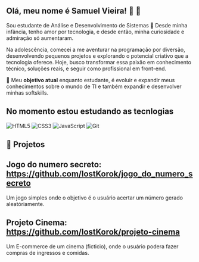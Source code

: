 ## Olá, meu nome é Samuel Vieira! 🍃 👋

Sou estudante de Análise e Desenvolvimento de Sistemas 📖
Desde minha infância, tenho amor por tecnologia, e desde então, minha curiosidade e admiração só aumentaram.

Na adolescência, comecei a me aventurar na programação por diversão, 
desenvolvendo pequenos projetos e explorando o potencial criativo que a tecnologia oferece. 
Hoje, busco transformar essa paixão em conhecimento técnico, soluções reais, e seguir como profissional em front-end.

🎯 Meu **objetivo atual** enquanto estudante, é evoluir e expandir meus conhecimentos sobre o mundo de TI e também expandir e desenvolver minhas softskills.

## No momento estou estudando as tecnlogias

![HTML5](https://img.shields.io/badge/-HTML5-E34F26?style=flat-square&logo=html5&logoColor=white)
![CSS3](https://img.shields.io/badge/-CSS3-1572B6?style=flat-square&logo=css3)
![JavaScript](https://img.shields.io/badge/-JavaScript-black?style=flat-square&logo=javascript)
![Git](https://img.shields.io/badge/-Git-black?style=flat-square&logo=git)

## 💼 Projetos
## Jogo do numero secreto: https://github.com/lostKorok/jogo_do_numero_secreto
Um jogo simples onde o objetivo é o usuário acertar um número gerado aleatóriamente.

## Projeto Cinema: https://github.com/lostKorok/projeto-cinema
Um E-commerce de um cinema (ficticio), onde o usuário podera fazer compras de ingressos e comidas.


<!--
**SaLacroix/SaLacroix** is a ✨ _special_ ✨ repository because its `README.md` (this file) appears on your GitHub profile.

Here are some ideas to get you started:

- 🔭 I’m currently working on ...
- 🌱 I’m currently learning ...
- 👯 I’m looking to collaborate on ...
- 🤔 I’m looking for help with ...
- 💬 Ask me about ...
- 📫 How to reach me: ...
- 😄 Pronouns: ...
- ⚡ Fun fact: ...
-->
